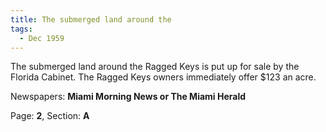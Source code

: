 ```yaml
---  
title: The submerged land around the  
tags:  
  - Dec 1959  
---  
```

  
The submerged land around the Ragged Keys is put up for sale by the Florida Cabinet. The Ragged Keys owners immediately offer $123 an acre.  
  
Newspapers: **Miami Morning News or The Miami Herald**  
  
Page: **2**, Section: **A** 
